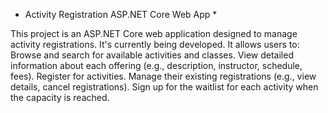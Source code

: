 * Activity Registration ASP.NET Core Web App *
  
This project is an ASP.NET Core web application designed to manage activity registrations. It's currently being developed.
It allows users to:
Browse and search for available activities and classes.
View detailed information about each offering (e.g., description, instructor, schedule, fees).
Register for activities.
Manage their existing registrations (e.g., view details, cancel registrations).
Sign up for the waitlist for each activity when the capacity is reached.
